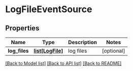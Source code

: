 # LogFileEventSource

## Properties
Name | Type | Description | Notes
------------ | ------------- | ------------- | -------------
**log_files** | [**list[LogFile]**](LogFile.md) | log files | [optional] 

[[Back to Model list]](../README.md#documentation-for-models) [[Back to API list]](../README.md#documentation-for-api-endpoints) [[Back to README]](../README.md)

